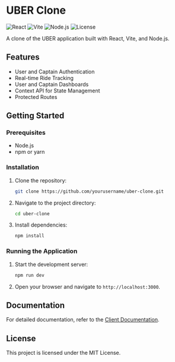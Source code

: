 # UBER Clone

![React](https://img.shields.io/badge/React-17.0.2-blue)
![Vite](https://img.shields.io/badge/Vite-2.6.4-yellow)
![Node.js](https://img.shields.io/badge/Node.js-14.17.0-green)
![License](https://img.shields.io/badge/License-MIT-brightgreen)

A clone of the UBER application built with React, Vite, and Node.js.

## Features

- User and Captain Authentication
- Real-time Ride Tracking
- User and Captain Dashboards
- Context API for State Management
- Protected Routes

## Getting Started

### Prerequisites

- Node.js
- npm or yarn

### Installation

1. Clone the repository:
    ```sh
    git clone https://github.com/yourusername/uber-clone.git
    ```
2. Navigate to the project directory:
    ```sh
    cd uber-clone
    ```
3. Install dependencies:
    ```sh
    npm install
    ```

### Running the Application

1. Start the development server:
    ```sh
    npm run dev
    ```
2. Open your browser and navigate to `http://localhost:3000`.

## Documentation

For detailed documentation, refer to the [Client Documentation](./client/docs.md).

## License

This project is licensed under the MIT License.
